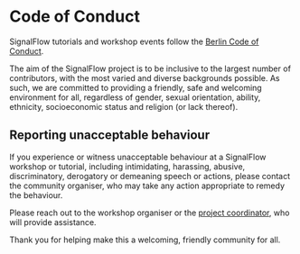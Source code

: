 # Code of Conduct

SignalFlow tutorials and workshop events follow the [Berlin Code of Conduct](https://berlincodeofconduct.org/).

The aim of the SignalFlow project is to be inclusive to the largest number of contributors, with the most varied and diverse backgrounds possible. As such, we are committed to providing a friendly, safe and welcoming environment for all, regardless of gender, sexual orientation, ability, ethnicity, socioeconomic status and religion (or lack thereof).

## Reporting unacceptable behaviour

If you experience or witness unacceptable behaviour at a SignalFlow workshop or tutorial, including intimidating, harassing, abusive, discriminatory, derogatory or demeaning speech or actions, please contact the community organiser, who may take any action appropriate to remedy the behaviour.

Please reach out to the workshop organiser or the [project coordinator](https://danieljohnjones.com/contact/), who will provide assistance. 

Thank you for helping make this a welcoming, friendly community for all.